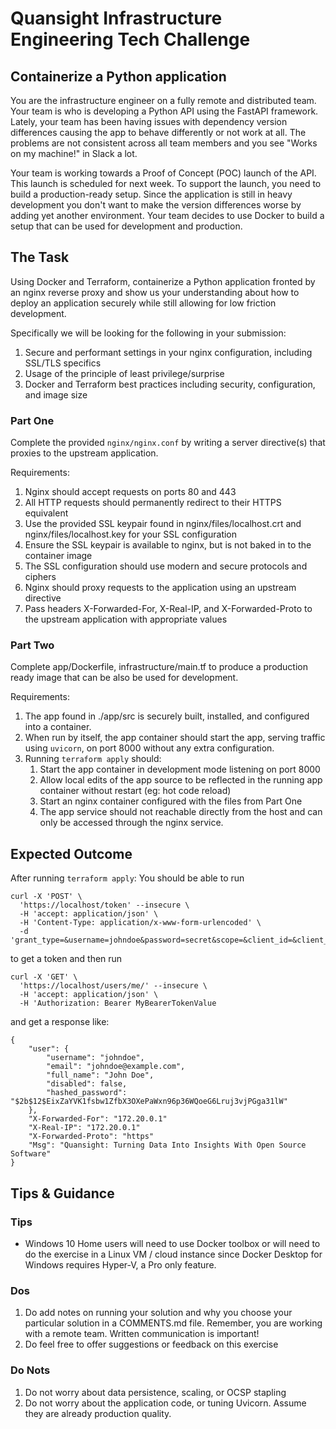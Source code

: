 # Quansight Infrastructure Engineering Tech Challenge
## Containerize a Python application

You are the infrastructure engineer on a fully remote and distributed team. Your team is who is developing a Python API using the FastAPI framework. Lately, your team has been having issues with dependency version differences causing the app to behave differently or not work at all. The problems are not consistent across all team members and you see "Works on my machine!" in Slack a lot.

Your team is working towards a Proof of Concept (POC) launch of the API. This launch is scheduled for next week. To support the launch, you need to build a production-ready setup. Since the application is still in heavy development you don't want to make the version differences worse by adding yet another environment. Your team decides to use Docker to build a setup that can be used for development and production.
## The Task

Using Docker and Terraform, containerize a Python application fronted by an nginx reverse proxy and show us your understanding about how to deploy an application securely while still allowing for low friction development.

Specifically we will be looking for the following in your submission:
1. Secure and performant settings in your nginx configuration, including SSL/TLS specifics
2. Usage of the principle of least privilege/surprise
3. Docker and Terraform best practices including security, configuration, and image size

### Part One

Complete the provided `nginx/nginx.conf` by writing a server directive(s) that proxies to the upstream application.

Requirements:

1. Nginx should accept requests on ports 80 and 443
2. All HTTP requests should permanently redirect to their HTTPS equivalent
3. Use the provided SSL keypair found in nginx/files/localhost.crt and nginx/files/localhost.key for your SSL configuration
4. Ensure the SSL keypair is available to nginx, but is not baked in to the container image
5. The SSL configuration should use modern and secure protocols and ciphers
6. Nginx should proxy requests to the application using an upstream directive
7. Pass headers X-Forwarded-For, X-Real-IP, and X-Forwarded-Proto to the upstream application with appropriate values

### Part Two

Complete app/Dockerfile, infrastructure/main.tf to produce a production ready image that can be also be used for development.

Requirements:

1. The app found in ./app/src is securely built, installed, and configured into a container.
2. When run by itself, the app container should start the app, serving traffic using `uvicorn`, on port 8000 without any extra configuration.
3. Running `terraform apply` should:
    1. Start the app container in development mode listening on port 8000
    2. Allow local edits of the app source to be reflected in the running app container without restart (eg: hot code reload)
    3. Start an nginx container configured with the files from Part One
    4. The app service should not reachable directly from the host and can only be accessed through the nginx service.

## Expected Outcome

After running `terraform apply`:
You should be able to run
```
curl -X 'POST' \
  'https://localhost/token' --insecure \
  -H 'accept: application/json' \
  -H 'Content-Type: application/x-www-form-urlencoded' \
  -d 'grant_type=&username=johndoe&password=secret&scope=&client_id=&client_secret='
```
to get a token and then run
```
curl -X 'GET' \
  'https://localhost/users/me/' --insecure \
  -H 'accept: application/json' \
  -H 'Authorization: Bearer MyBearerTokenValue
```
and get a response like:
```
{
    "user": {
        "username": "johndoe",
        "email": "johndoe@example.com",
        "full_name": "John Doe",
        "disabled": false,
        "hashed_password": "$2b$12$EixZaYVK1fsbw1ZfbX3OXePaWxn96p36WQoeG6Lruj3vjPGga31lW"
    },
    "X-Forwarded-For": "172.20.0.1"
    "X-Real-IP": "172.20.0.1"
    "X-Forwarded-Proto": "https"
    "Msg": "Quansight: Turning Data Into Insights With Open Source Software"
}
```

## Tips & Guidance
### Tips

* Windows 10 Home users will need to use Docker toolbox or will need to do the exercise in a Linux VM / cloud instance since Docker Desktop for Windows requires Hyper-V, a Pro only feature.

### Dos
1. Do add notes on running your solution and why you choose your particular solution in a COMMENTS.md file. Remember, you are working with a remote team. Written communication is important!
2. Do feel free to offer suggestions or feedback on this exercise

### Do Nots
1. Do not worry about data persistence, scaling, or OCSP stapling
2. Do not worry about the application code, or tuning Uvicorn. Assume they are already production quality.
